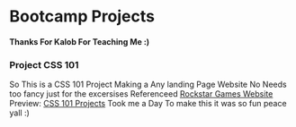 <h1>Bootcamp Projects</h1>

<h4>Thanks For Kalob For Teaching Me :)</h4>

<h3>Project CSS 101</h3>
<p>So This is a CSS 101 Project Making a Any landing Page Website No Needs too fancy just for the excersises Referenceed <a href="https://rockstargames.com/" target="_blank">Rockstar Games Website</a> Preview: <a href="https://retiortuk.github.io/BootCamp-Projects/" target="_blank">CSS 101 Projects</a> Took me a Day To make this it was so fun peace yall :)</p>

